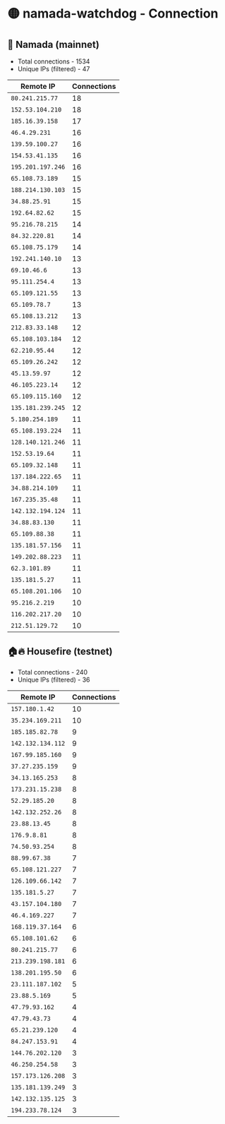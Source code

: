 # 🟡 namada-watchdog - Connection

## 🚀 Namada (mainnet)
- Total connections - 1534
- Unique IPs (filtered) - 47

| Remote IP | Connections |
|-----------|-------------|
| `80.241.215.77` | 18 |
| `152.53.104.210` | 18 |
| `185.16.39.158` | 17 |
| `46.4.29.231` | 16 |
| `139.59.100.27` | 16 |
| `154.53.41.135` | 16 |
| `195.201.197.246` | 16 |
| `65.108.73.189` | 15 |
| `188.214.130.103` | 15 |
| `34.88.25.91` | 15 |
| `192.64.82.62` | 15 |
| `95.216.78.215` | 14 |
| `84.32.220.81` | 14 |
| `65.108.75.179` | 14 |
| `192.241.140.10` | 13 |
| `69.10.46.6` | 13 |
| `95.111.254.4` | 13 |
| `65.109.121.55` | 13 |
| `65.109.78.7` | 13 |
| `65.108.13.212` | 13 |
| `212.83.33.148` | 12 |
| `65.108.103.184` | 12 |
| `62.210.95.44` | 12 |
| `65.109.26.242` | 12 |
| `45.13.59.97` | 12 |
| `46.105.223.14` | 12 |
| `65.109.115.160` | 12 |
| `135.181.239.245` | 12 |
| `5.180.254.189` | 11 |
| `65.108.193.224` | 11 |
| `128.140.121.246` | 11 |
| `152.53.19.64` | 11 |
| `65.109.32.148` | 11 |
| `137.184.222.65` | 11 |
| `34.88.214.109` | 11 |
| `167.235.35.48` | 11 |
| `142.132.194.124` | 11 |
| `34.88.83.130` | 11 |
| `65.109.88.38` | 11 |
| `135.181.57.156` | 11 |
| `149.202.88.223` | 11 |
| `62.3.101.89` | 11 |
| `135.181.5.27` | 11 |
| `65.108.201.106` | 10 |
| `95.216.2.219` | 10 |
| `116.202.217.20` | 10 |
| `212.51.129.72` | 10 |

## 🏠🔥 Housefire (testnet)

- Total connections - 240
- Unique IPs (filtered) - 36

| Remote IP | Connections |
|-----------|-------------|
| `157.180.1.42` | 10 |
| `35.234.169.211` | 10 |
| `185.185.82.78` | 9 |
| `142.132.134.112` | 9 |
| `167.99.185.160` | 9 |
| `37.27.235.159` | 9 |
| `34.13.165.253` | 8 |
| `173.231.15.238` | 8 |
| `52.29.185.20` | 8 |
| `142.132.252.26` | 8 |
| `23.88.13.45` | 8 |
| `176.9.8.81` | 8 |
| `74.50.93.254` | 8 |
| `88.99.67.38` | 7 |
| `65.108.121.227` | 7 |
| `126.109.66.142` | 7 |
| `135.181.5.27` | 7 |
| `43.157.104.180` | 7 |
| `46.4.169.227` | 7 |
| `168.119.37.164` | 6 |
| `65.108.101.62` | 6 |
| `80.241.215.77` | 6 |
| `213.239.198.181` | 6 |
| `138.201.195.50` | 6 |
| `23.111.187.102` | 5 |
| `23.88.5.169` | 5 |
| `47.79.93.162` | 4 |
| `47.79.43.73` | 4 |
| `65.21.239.120` | 4 |
| `84.247.153.91` | 4 |
| `144.76.202.120` | 3 |
| `46.250.254.58` | 3 |
| `157.173.126.208` | 3 |
| `135.181.139.249` | 3 |
| `142.132.135.125` | 3 |
| `194.233.78.124` | 3 |


